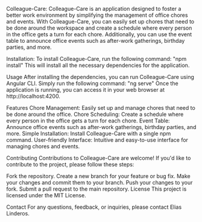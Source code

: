 Colleague-Care:
Colleague-Care is an application designed to foster a better work environment by simplifying the management of office chores and events. With Colleague-Care, you can easily set up chores that need to be done around the workspace and create a schedule where every person in the office gets a turn for each chore. Additionally, you can use the event table to announce office events such as after-work gatherings, birthday parties, and more.

Installation:
To install Colleague-Care, run the following command:
"npm install"
This will install all the necessary dependencies for the application.

Usage
After installing the dependencies, you can run Colleague-Care using Angular CLI. Simply run the following command:
"ng serve"
Once the application is running, you can access it in your web browser at http://localhost:4200.

Features
Chore Management: Easily set up and manage chores that need to be done around the office.
Chore Scheduling: Create a schedule where every person in the office gets a turn for each chore.
Event Table: Announce office events such as after-work gatherings, birthday parties, and more.
Simple Installation: Install Colleague-Care with a single npm command.
User-friendly Interface: Intuitive and easy-to-use interface for managing chores and events.

Contributing
Contributions to Colleague-Care are welcome! If you'd like to contribute to the project, please follow these steps:

Fork the repository.
Create a new branch for your feature or bug fix.
Make your changes and commit them to your branch.
Push your changes to your fork.
Submit a pull request to the main repository.
License
This project is licensed under the MIT License.

Contact
For any questions, feedback, or inquiries, please contact Elias Linderos.